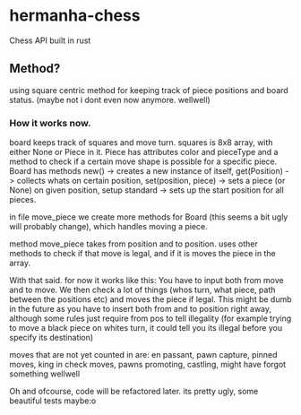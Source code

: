 # hermanha-chess
Chess API built in rust

## Method?
using square centric method for keeping track of piece positions and board status. (maybe not i dont even now anymore. wellwell)

### How it works now.

board keeps track of squares and move turn. squares is 8x8 array, with either None or Piece in it. Piece has attributes color and pieceType and a method to check if a certain move shape is possible for a specific piece. Board has methods new() -> creates a new instance of itself, get(Position) -> collects whats on certain position, set(position, piece) -> sets a piece (or None) on given position, setup standard -> sets up the start position for all pieces.

in file move_piece we create more methods for Board (this seems a bit ugly will probably change), which handles moving a piece. 

method move_piece takes from position and to position. uses other methods to check if that move is legal, and if it is moves the piece in the array.

With that said. for now it works like this:
  You have to input both from move and to move. We then check a lot of things (whos turn, what piece, path between the positions etc) and moves the piece if legal. This might be dumb in the future as you have to insert both from and to position right away, although some rules just require from pos to tell illegality (for example trying to move a black piece on whites turn, it could tell you its illegal before you specify its destination)

moves that are not yet counted in are:
  en passant,
  pawn capture,
  pinned moves,
  king in check moves,
  pawns promoting,
  castling,
  might have forgot something wellwell

Oh and ofcourse, code will be refactored later. its pretty ugly, some beautiful tests maybe:o
